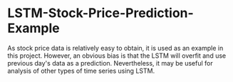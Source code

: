 # LSTM-Stock-Price-Prediction-Example
As stock price data is relatively easy to obtain, it is used as an example in this project. However, an obvious bias is that the LSTM will overfit and use previous day's data as a prediction. Nevertheless, it may be useful for analysis of other types of time series using LSTM. 
